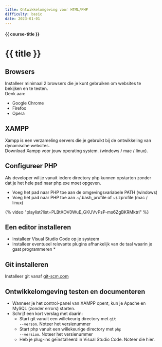 ```yaml
---
title: Ontwikkelomgeving voor HTML/PHP
difficulty: basic
date: 2023-01-01
---
```


#### {{ course-title }}
# {{ title }}

## Browsers
Installeer minimaal 2 browsers die je kunt gebruiken om websites te bekijken en te testen.  
Denk aan:
* Google Chrome
* Firefox
* Opera

## XAMPP
Xampp is een verzameling servers die je gebruikt bij de ontwikkeling van dynamische websites.  
Download Xampp voor jouw operating system. (windows / mac / linux).

## Configureer PHP
Als developer wil je vanuit iedere directory php kunnen opstarten zonder dat je het hele pad naar php.exe moet opgeven.
* Voeg het pad naar PHP toe aan de omgevingsvariabele PATH (windows)
* Voeg het pad naar PHP toe aan ~/.bash_profile of ~/.zprofile (mac / linux)

{% video "playlist?list=PLBtXOV0WuE_GKUVvPsP-ms6ZgBKRMktri" %}

## Een editor installeren
* Installeer Visual Studio Code op je systeem
* Installeer eventueel relevante plugins afhankelijk van de taal waarin je gaat programmeren
    * 
## Git installeren
Installeer git vanaf [git-scm.com](https://git-scm.com)

## Ontwikkelomgeving testen en documenteren
- Wanneer je het control-panel van XAMPP opent, kun je Apache en MySQL (zonder errors) starten. 
- Schrijf een kort verslag met daarin:
    - Start git vanuit een willekeurig directory met <code>git --verson</code>. Noteer het versienummer
    - Start php vanuit een willekeurige directory met <code>php --version</code>. Noteer het versienummer
    - Heb je plug-ins geïnstalleerd in Visual Studio Code. Noteer die hier.